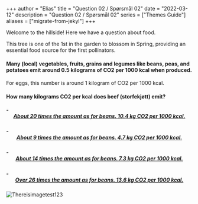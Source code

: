 +++
author = "Elias"
title = "Question 02 / Spørsmål 02"
date = "2022-03-12"
description = "Question 02 / Spørsmål 02"
series = ["Themes Guide"]
aliases = ["migrate-from-jekyl"]
+++

Welcome to the hillside! Here we have a question about food.

This tree is one of the 1st in the garden to blossom in Spring, providing an essential food source for the first pollinators.


#### Many (local) vegetables, fruits, grains and legumes like beans, peas, and potatoes emit around 0.5 kilograms of CO2 per 1000 kcal when produced. 
For eggs, this number is around 1 kilogram of CO2 per 1000 kcal. 

#### **How many kilograms CO2 per kcal does beef (storfekjøtt) emit?**


##### - <center> [About 20 times the amount as for beans. 10.4 kg CO2 per 1000 kcal. ](https://biodivgame.github.io/archive/question-1_02_false/wrong-answer/) </center>
##### - <center> [About 9 times the amount as for beans. 4.7 kg CO2 per 1000 kcal.](https://biodivgame.github.io/archive/question-1_02_false/wrong-answer/) </center>
##### - <center> [About 14 times the amount as for beans. 7.3 kg CO2 per 1000 kcal. ](https://biodivgame.github.io/archive/question-1_02_false/wrong-answer/) </center>
##### - <center> [Over 26 times the amount as for beans. 13.6 kg CO2 per 1000 kcal.](https://biodivgame.github.io/archive/question-1_02_correct/right-answer/) </center>

![Thereisimagetest123](/img/cherry-blossoms.jpg)
